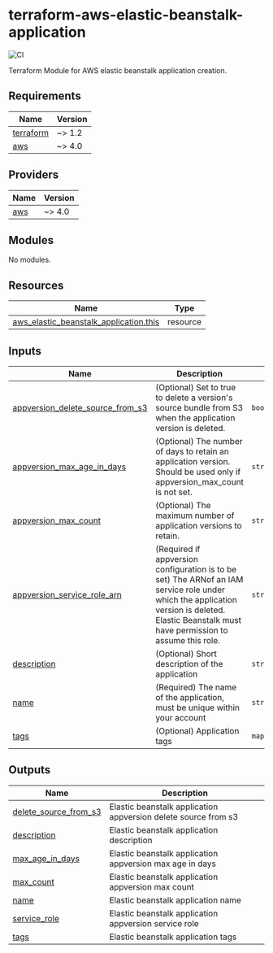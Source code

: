 # terraform-aws-elastic-beanstalk-application
![CI](https://github.com/scalereal/terraform-aws-elastic-beanstalk-application/workflows/CI/badge.svg)


Terraform Module for AWS elastic beanstalk application creation.
## Requirements

| Name | Version |
|------|---------|
| <a name="requirement_terraform"></a> [terraform](#requirement\_terraform) | ~> 1.2 |
| <a name="requirement_aws"></a> [aws](#requirement\_aws) | ~> 4.0 |

## Providers

| Name | Version |
|------|---------|
| <a name="provider_aws"></a> [aws](#provider\_aws) | ~> 4.0 |

## Modules

No modules.

## Resources

| Name | Type |
|------|------|
| [aws_elastic_beanstalk_application.this](https://registry.terraform.io/providers/hashicorp/aws/latest/docs/resources/elastic_beanstalk_application) | resource |

## Inputs

| Name | Description | Type | Default | Required |
|------|-------------|------|---------|:--------:|
| <a name="input_appversion_delete_source_from_s3"></a> [appversion\_delete\_source\_from\_s3](#input\_appversion\_delete\_source\_from\_s3) | (Optional) Set to true to delete a version's source bundle from S3 when the application version is deleted. | `bool` | `false` | no |
| <a name="input_appversion_max_age_in_days"></a> [appversion\_max\_age\_in\_days](#input\_appversion\_max\_age\_in\_days) | (Optional) The number of days to retain an application version. Should be used only if appversion\_max\_count is not set. | `string` | `""` | no |
| <a name="input_appversion_max_count"></a> [appversion\_max\_count](#input\_appversion\_max\_count) | (Optional) The maximum number of application versions to retain. | `string` | `""`| no |
| <a name="input_appversion_service_role_arn"></a> [appversion\_service\_role\_arn](#input\_appversion\_service\_role\_arn) | (Required if appversion configuration is to be set) The ARNof an IAM service role under which the application version is deleted. Elastic Beanstalk must have permission to assume this role. | `string` | `""` | no |
| <a name="input_description"></a> [description](#input\_description) | (Optional) Short description of the application | `string` | `""` | no |
| <a name="input_name"></a> [name](#input\_name) | (Required) The name of the application, must be unique within your account | `string` | n/a | yes |
| <a name="input_tags"></a> [tags](#input\_tags) | (Optional) Application tags | `map(string)` | `{}` | no |

## Outputs

| Name | Description |
|------|-------------|
| <a name="output_delete_source_from_s3"></a> [delete\_source\_from\_s3](#output\_delete\_source\_from\_s3) | Elastic beanstalk application appversion delete source from s3 |
| <a name="output_description"></a> [description](#output\_description) | Elastic beanstalk application description |
| <a name="output_max_age_in_days"></a> [max\_age\_in\_days](#output\_max\_age\_in\_days) | Elastic beanstalk application appversion max age in days |
| <a name="output_max_count"></a> [max\_count](#output\_max\_count) | Elastic beanstalk application appversion max count |
| <a name="output_name"></a> [name](#output\_name) | Elastic beanstalk application name |
| <a name="output_service_role"></a> [service\_role](#output\_service\_role) | Elastic beanstalk application appversion service role |
| <a name="output_tags"></a> [tags](#output\_tags) | Elastic beanstalk application tags |

